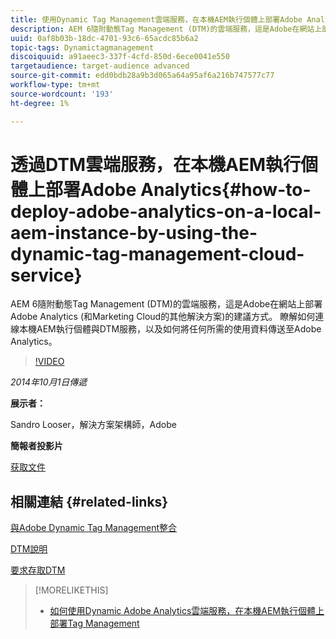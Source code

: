 ```yaml
---
title: 使用Dynamic Tag Management雲端服務，在本機AEM執行個體上部署Adobe Analytics
description: AEM 6隨附動態Tag Management (DTM)的雲端服務，這是Adobe在網站上部署Adobe Analytics (和Marketing Cloud的其他解決方案)的建議方式。 瞭解如何連線本機AEM執行個體與DTM服務，以及如何將任何所需的使用資料傳送至Adobe Analytics。
uuid: 0af8b03b-18dc-4701-93c6-65acdc85b6a2
topic-tags: Dynamictagmanagement
discoiquuid: a91aeec3-337f-4cfd-850d-6ece0041e550
targetaudience: target-audience advanced
source-git-commit: edd0bdb28a9b3d065a64a95af6a216b747577c77
workflow-type: tm+mt
source-wordcount: '193'
ht-degree: 1%

---
```


# 透過DTM雲端服務，在本機AEM執行個體上部署Adobe Analytics{#how-to-deploy-adobe-analytics-on-a-local-aem-instance-by-using-the-dynamic-tag-management-cloud-service}

AEM 6隨附動態Tag Management (DTM)的雲端服務，這是Adobe在網站上部署Adobe Analytics (和Marketing Cloud的其他解決方案)的建議方式。 瞭解如何連線本機AEM執行個體與DTM服務，以及如何將任何所需的使用資料傳送至Adobe Analytics。

>[!VIDEO](https://video.tv.adobe.com/v/19401/?quality=9)

*2014年10月1日傳遞*

**展示者：**

Sandro Looser，解決方案架構師，Adobe

**簡報者投影片**

[获取文件](assets/dtm-10-1-2014.pdf)

## 相關連結 {#related-links}

[與Adobe Dynamic Tag Management整合](http://docs.adobe.com/docs/en/aem/6-0/administer/integration/marketing-cloud/dtm.html)

[DTM說明](https://experienceleague.adobe.com/docs/data-collection.html?lang=en)

[要求存取DTM](https://dtm.adobe.com/request_access)

<!--
[Get back to the Overview](https://helpx.adobe.com/experience-manager/kt/eseminars/gems/aem-index.html)
-->

>[!MORELIKETHIS]
>
>* [如何使用Dynamic Adobe Analytics雲端服務，在本機AEM執行個體上部署Tag Management](aem-adobe-analytics-dynamic-tag-management.md)

